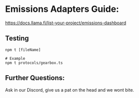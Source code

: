 # Emissions Adapters Guide:
https://docs.llama.fi/list-your-project/emissions-dashboard

## Testing
```
npm t [fileName]

# Example
npm t protocols/gearbox.ts
```

## Further Questions:
Ask in our Discord, give us a pat on the head and we wont bite.
